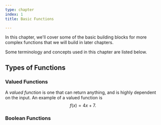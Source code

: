 ```yaml
---
type: chapter
index: 1
title: Basic Functions

---
```


In this chapter, we'll cover some of the basic building blocks for more complex functions that we will build in later chapters.

Some terminology and concepts used in this chapter are listed below.

## Types of Functions

### Valued Functions
A *valued function* is one that can return anything, and is highly dependent on the input.
 An example of a valued function is
 $$ f(x) = 4x+7.$$

### Boolean Functions

<!--stackedit_data:
eyJoaXN0b3J5IjpbLTExODkyOTk0NTRdfQ==
-->